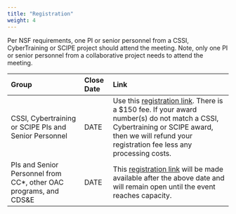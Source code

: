 ```yaml
---
title: "Registration"
weight: 4
---
```


Per NSF requirements, one PI or senior personnel from a CSSI, CyberTraining or SCIPE  project should attend the meeting.  Note, only one PI or senior personnel from a collaborative project needs to attend the meeting. 

| Group | Close Date | Link |
|:------|:-----------|:-----|
|CSSI, Cybertraining or SCIPE PIs and Senior Personnel | DATE | Use this [registration link](link). There is a $150 fee. If your award number(s) do not match a CSSI, Cybertraining or SCIPE award, then we will refund your registration fee less any processing costs.|
| PIs and Senior Personnel from CC*, other OAC programs, and CDS&E | DATE | This [registration link](link) will be made available after the above date and will remain open until the event reaches capacity.|